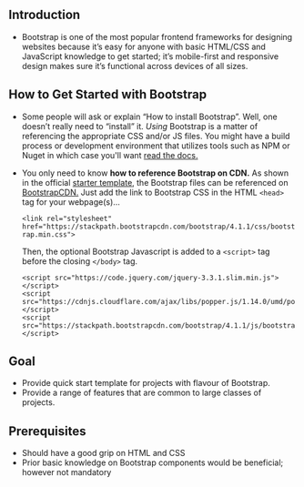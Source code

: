 ## Introduction
-   Bootstrap is one of the most popular frontend frameworks for designing websites because it’s easy for anyone with basic HTML/CSS and JavaScript knowledge to get  started; it’s mobile-first and responsive design makes sure it’s functional across devices of all sizes.

## How to Get Started with Bootstrap

-   Some people will ask or explain “How to install Bootstrap”. Well, one doesn’t really need to “install” it. *Using* Bootstrap is a matter of referencing the appropriate CSS and/or JS files. You might have a build process or development environment that utilizes tools such as NPM or Nuget in which case you'll want [read the docs.](
https://getbootstrap.com/docs/4.1/getting-started/build-tools/)

-   You only need to know **how to reference Bootstrap on CDN.** As shown in the official [starter template](https://getbootstrap.com/docs/4.0/getting-started/introduction/#starter-template), the Bootstrap files can be referenced on [BootstrapCDN.](https://www.bootstrapcdn.com/)
    Just add the link to Bootstrap CSS in the HTML ```<head>``` tag for your webpage(s)…

     `` <link rel="stylesheet" href="https://stackpath.bootstrapcdn.com/bootstrap/4.1.1/css/bootstrap.min.css"> ``

    Then, the optional Bootstrap Javascript is added to a ` <script> ` tag before the closing ` </body> ` tag.

        <script src="https://code.jquery.com/jquery-3.3.1.slim.min.js"></script>
        <script src="https://cdnjs.cloudflare.com/ajax/libs/popper.js/1.14.0/umd/popper.min.js"></script>
        <script src="https://stackpath.bootstrapcdn.com/bootstrap/4.1.1/js/bootstrap.min.js"></script>

## Goal
-   Provide quick start template for projects with flavour of Bootstrap.
-   Provide a range of features that are common to large classes of projects.

## Prerequisites
-   Should have a good grip on HTML and CSS
-   Prior basic knowledge on Bootstrap components would be beneficial; however not mandatory
